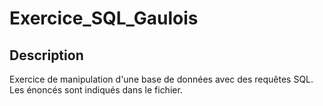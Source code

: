 # Exercice_SQL_Gaulois
## Description
Exercice de manipulation d'une base de données avec des requêtes SQL. <br>
Les énoncés sont indiqués dans le fichier.
